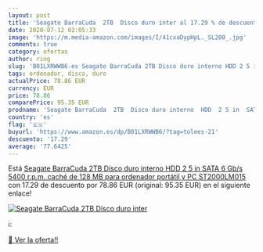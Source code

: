 ```yaml
---
layout: post
title: 'Seagate BarraCuda  2TB  Disco duro inter al 17.29 % de descuento'
date: 2020-07-12 02:05:33
image: 'https://m.media-amazon.com/images/I/41cxaDypHpL._SL200_.jpg'
comments: true
category: ofertas
author: ring
slug: 'B01LXRWWB6-es Seagate BarraCuda 2TB Disco duro interno HDD 2 5 in SATA 6...'
tags: ordenador, disco, duro
actualPrice: 78.86 EUR
currency: EUR
price: 78.86
comparePrice: 95.35 EUR
prodname: 'Seagate BarraCuda  2TB  Disco duro interno  HDD  2 5 in  SATA 6 Gb/s  5400 r.p.m.  caché de 128 MB para ordenador portátil y PC  ST2000LM015 '
country: 'es'
flag: '🇪🇸'
buyurl: 'https://www.amazon.es/dp/B01LXRWWB6/?tag=tolees-21'
descuento: '17.29'
average: '77.6425'
---
```


Está [Seagate BarraCuda  2TB  Disco duro interno  HDD  2 5 in  SATA 6 Gb/s  5400 r.p.m.  caché de 128 MB para ordenador portátil y PC  ST2000LM015 ](https://www.amazon.es/dp/B01LXRWWB6/?tag=tolees-21) con 17.29 de descuento por 78.86 EUR (original: 95.35 EUR) en el siguiente enlace!

[![Seagate BarraCuda  2TB  Disco duro inter](https://m.media-amazon.com/images/I/41cxaDypHpL._SL200_.jpg)](https://www.amazon.es/dp/B01LXRWWB6/?tag=tolees-21)

ℹ️:


[🛒 Ver la oferta!!](https://www.amazon.es/dp/B01LXRWWB6/?tag=tolees-21)
